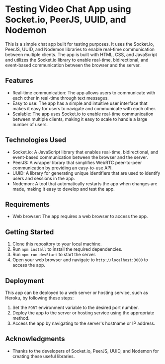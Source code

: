 # Testing Video Chat App using Socket.io, PeerJS, UUID, and Nodemon

This is a simple chat app built for testing purposes. It uses the Socket.io, PeerJS, UUID, and Nodemon libraries to enable real-time communication between multiple clients. The app is built with HTML, CSS, and JavaScript and utilizes the Socket.io library to enable real-time, bidirectional, and event-based communication between the browser and the server.

## Features
- Real-time communication: The app allows users to communicate with each other in real-time through text messages.
- Easy to use: The app has a simple and intuitive user interface that makes it easy for users to navigate and communicate with each other.
- Scalable: The app uses Socket.io to enable real-time communication between multiple clients, making it easy to scale to handle a large number of users.

## Technologies Used
- Socket.io: A JavaScript library that enables real-time, bidirectional, and event-based communication between the browser and the server.
- PeerJS: A wrapper library that simplifies WebRTC peer-to-peer communication by providing an easy-to-use API.
- UUID: A library for generating unique identifiers that are used to identify users and sessions in the app.
- Nodemon: A tool that automatically restarts the app when changes are made, making it easy to develop and test the app.

## Requirements
- Web browser: The app requires a web browser to access the app.

## Getting Started
1. Clone this repository to your local machine.
2. Run `npm install` to install the required dependencies.
3. Run `npm run devStart` to start the server.
4. Open your web browser and navigate to `http://localhost:3000` to access the app.

## Deployment
This app can be deployed to a web server or hosting service, such as Heroku, by following these steps:
1. Set the `PORT` environment variable to the desired port number.
2. Deploy the app to the server or hosting service using the appropriate method.
3. Access the app by navigating to the server's hostname or IP address.



## Acknowledgments
- Thanks to the developers of Socket.io, PeerJS, UUID, and Nodemon for creating these useful libraries.

